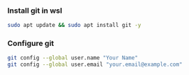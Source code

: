 
### Install git in wsl
```bash
sudo apt update && sudo apt install git -y
```


### Configure git
```bash
git config --global user.name "Your Name"
git config --global user.email "your.email@example.com"
```
